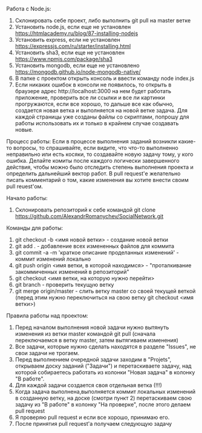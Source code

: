 Работа с Node.js:
  1. Склонировать себе проект, либо выполнить git pull на master ветке
  2. Установить node.js, если еще не установлен https://htmlacademy.ru/blog/87-installing-nodejs
  3. Установить express, если не установлен https://expressjs.com/ru/starter/installing.html
  4. Установить sha3, если еще не установлен https://www.npmjs.com/package/sha3
  5. Установить mongodb, если еще не установлено https://mongodb.github.io/node-mongodb-native/
  6. В папке с проектом открыть консоль и ввести команду node index.js
  7. Если никаких ошибок в консоли не появилось, то открыть в браузере адрес http://localhost:3000 на нем будет работать приложение, проверить все ли ссылки и все ли картинки прогружаются, если все хорошо, то дальше все как обычно, создается новая ветка и выполняется на новой ветке задача.
  Для каждой страницы уже созданы файлы со скриптами, попрошу для работы использовать их и только в крайнем случае создавать новые.
  
Процесс работы: 
  Если в процессе выполнения заданий возникли какие-то вопросы, то спрашивайте, если видите, что что-то выполненно неправильно или есть косяки, то создавайте новую задачу тому, у кого ошибка. Делайте комиты после каждого логически завершенного действия, чтобы можно было отследить степень выполнения проекта и определить дальнейший вектор работ. В pull request'е желательно писать комментарий о том, какие изменения вы хотите внести своим pull reuest'ом.

Начало работы:
  1. Склонировать репозиторий к себе командой git clone https://github.com/AlexandrRomanychev/SocialNetwork.git

Команды для работы:
  1) git checkout -b <имя новой ветки> - создание новой ветки
  2) git add . - добавление всех измененных файлов для коммита
  3) git commit -a -m 'краткое описание проделанных изменений' - коммит изменений локально
  4) git push origin <имя ветки, в которой находимся> - "проталкивание закоммиченных изменений в репозиторий"
  5) git checkout <имя ветки, на которую нужно перейти>
  6) git branch - проверить текущую ветку
  7) git merge origin/master - слить ветку master со своей текущей веткой (перед этим нужно переключиться на свою ветку git checkout <имя ветки>)
  
Правила работы над проектом:
  1. Перед началом выполнения новой задачи нужно вытянуть изменения из ветки master командой git pull (сначала переключаемся в ветку master, затем вытягиваем изменения)
  2. Все задачи, которые нужно сделать находятся в разделе "Issues", не свои задачи не трогаем.
  3. Перед выполнением очередной задачи заходим в "Projets", открываем доску заданий ("Задачи") и перетаскиваете задачу, над которой собираетесь работать из колонки "Новая задача" в колонку "В работе".
  4. Для каждой задачи создается своя отдельная ветка (!!!)
  5. Когда задача выполнена,выполняется коммит локальных изменений в созданную ветку, на доске (смотри пункт 2) перетаскиваем свою задачу из "В работе" в колонку "На проверке", после этого делаем pull request
  6. Я проверяю pull request и если все хорошо, принимаю его.
  7. После принятия pull request'а получаем следующую задачу
